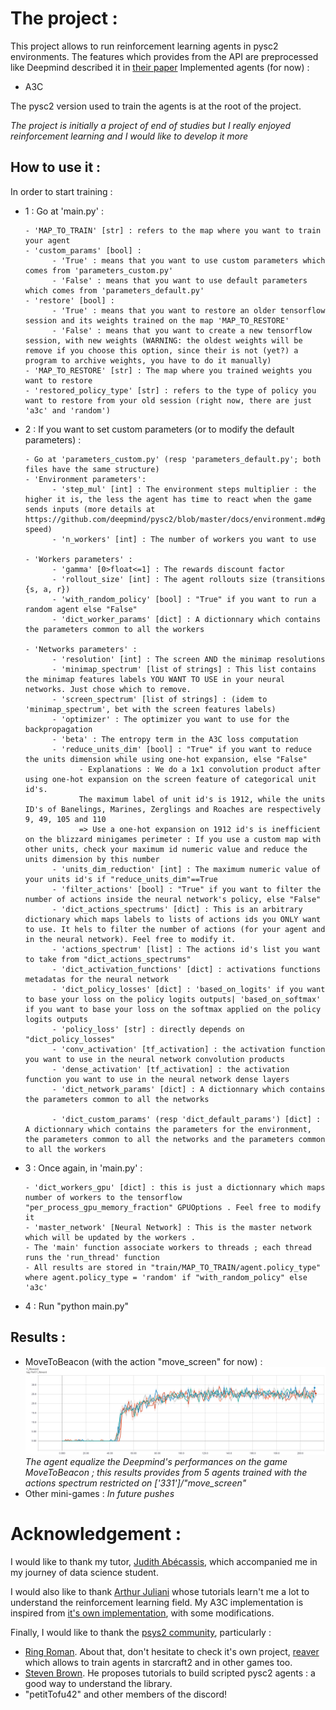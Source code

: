 # The project :
This project allows to run reinforcement learning agents in pysc2 environments.
The features which provides from the API are preprocessed like Deepmind described it in [their paper](https://arxiv.org/abs/1708.04782)
Implemented agents (for now) :
- A3C

The pysc2 version used to train the agents is at the root of the project.

*The project is initially a project of end of studies but I really enjoyed reinforcement learning and I would like to develop it more*

## How to use it :
In order to start training :
- 1 : Go at 'main.py' :

      - 'MAP_TO_TRAIN' [str] : refers to the map where you want to train your agent
      - 'custom_params' [bool] :
            - 'True' : means that you want to use custom parameters which comes from 'parameters_custom.py'
            - 'False' : means that you want to use default parameters which comes from 'parameters_default.py'
      - 'restore' [bool] :
            - 'True' : means that you want to restore an older tensorflow session and its weights trained on the map 'MAP_TO_RESTORE'
            - 'False' : means that you want to create a new tensorflow session, with new weights (WARNING: the oldest weights will be remove if you choose this option, since their is not (yet?) a program to archive weights, you have to do it manually)
      - 'MAP_TO_RESTORE' [str] : The map where you trained weights you want to restore
      - 'restored_policy_type' [str] : refers to the type of policy you want to restore from your old session (right now, there are just 'a3c' and 'random')

- 2 : If you want to set custom parameters (or to modify the default parameters) :

      - Go at 'parameters_custom.py' (resp 'parameters_default.py'; both files have the same structure)
      - 'Environment parameters':
            - 'step_mul' [int] : The environment steps multiplier : the higher it is, the less the agent has time to react when the game sends inputs (more details at https://github.com/deepmind/pysc2/blob/master/docs/environment.md#game-speed)
            - 'n_workers' [int] : The number of workers you want to use

      - 'Workers parameters' :
            - 'gamma' [0>float<=1] : The rewards discount factor
            - 'rollout_size' [int] : The agent rollouts size (transitions {s, a, r})
            - 'with_random_policy' [bool] : "True" if you want to run a random agent else "False"
            - 'dict_worker_params' [dict] : A dictionnary which contains the parameters common to all the workers

      - 'Networks parameters' :
            - 'resolution' [int] : The screen AND the minimap resolutions
            - 'minimap_spectrum' [list of strings] : This list contains the minimap features labels YOU WANT TO USE in your neural networks. Just chose which to remove.
            - 'screen_spectrum' [list of strings] : (idem to 'minimap_spectrum', bet with the screen features labels)
            - 'optimizer' : The optimizer you want to use for the backpropagation
            - 'beta' : The entropy term in the A3C loss computation
            - 'reduce_units_dim' [bool] : "True" if you want to reduce the units dimension while using one-hot expansion, else "False"
                  - Explanations : We do a 1x1 convolution product after using one-hot expansion on the screen feature of categorical unit id's.
                  The maximum label of unit id's is 1912, while the units ID's of Banelings, Marines, Zerglings and Roaches are respectively 9, 49, 105 and 110
                  => Use a one-hot expansion on 1912 id's is inefficient on the blizzard minigames perimeter : If you use a custom map with other units, check your maximum id numeric value and reduce the units dimension by this number
            - 'units_dim_reduction' [int] : The maximum numeric value of your units id's if "reduce_units_dim"==True
            - 'filter_actions' [bool] : "True" if you want to filter the number of actions inside the neural network's policy, else "False"
            - 'dict_actions_spectrums' [dict] : This is an arbitrary dictionary which maps labels to lists of actions ids you ONLY want to use. It hels to filter the number of actions (for your agent and in the neural network). Feel free to modify it.
            - 'actions_spectrum' [list] : The actions id's list you want to take from "dict_actions_spectrums"
            - 'dict_activation_functions' [dict] : activations functions metadatas for the neural network
            - 'dict_policy_losses' [dict] : 'based_on_logits' if you want to base your loss on the policy logits outputs| 'based_on_softmax' if you want to base your loss on the softmax applied on the policy logits outputs
            - 'policy_loss' [str] : directly depends on "dict_policy_losses"
            - 'conv_activation' [tf_activation] : the activation function you want to use in the neural network convolution products
            - 'dense_activation' [tf_activation] : the activation function you want to use in the neural network dense layers
            - 'dict_network_params' [dict] : A dictionnary which contains the parameters common to all the networks

            - 'dict_custom_params' (resp 'dict_default_params') [dict] : A dictionnary which contains the parameters for the environment, the parameters common to all the networks and the parameters common to all the workers


- 3 : Once again, in 'main.py' :

      - 'dict_workers_gpu' [dict] : this is just a dictionnary which maps number of workers to the tensorflow "per_process_gpu_memory_fraction" GPUOptions . Feel free to modify it
      - 'master_network' [Neural Network] : This is the master network which will be updated by the workers .
      - The 'main' function associate workers to threads ; each thread runs the 'run_thread' function
      - All results are stored in "train/MAP_TO_TRAIN/agent.policy_type" where agent.policy_type = 'random' if "with_random_policy" else 'a3c'

- 4 : Run "python main.py"

## Results :
- MoveToBeacon (with the action "move_screen" for now) :
![alt text](https://github.com/E-tanok/projects_pictures/blob/master/ReinforcementLearning/starcraft_2_pysc2/a3c/a3c_5_workers_action_move_screen.png)
*The agent equalize the Deepmind's performances on the game MoveToBeacon ; this results provides from 5 agents trained with the actions spectrum restricted on ['331']/"move_screen"*
- Other mini-games :
*In future pushes*


# Acknowledgement :

I would like to thank my tutor, [Judith Abécassis](bit.ly/judith_abecassis), which accompanied me in my journey of data science student.

I would also like to thank [Arthur Juliani](https://twitter.com/awjuliani) whose tutorials learn't me a lot to understand the reinforcement learning field. My A3C implementation is inspired from  [it's own implementation](http://bit.ly/a_jul_a3c), with some modifications.

Finally, I would like to thank the [psys2 community](bit.ly/discord_pysc2), particularly :
  - [Ring Roman](https://github.com/inoryy). About that, don't hesitate to check it's own project, [reaver](https://github.com/inoryy/reaver-pysc2) which allows to train agents in starcraft2 and in other games too.
  - [Steven Brown](https://chatbotslife.com/@skjb). He proposes tutorials to build scripted pysc2 agents : a good way to understand the library.
  - "petitTofu42" and other members of the discord!
